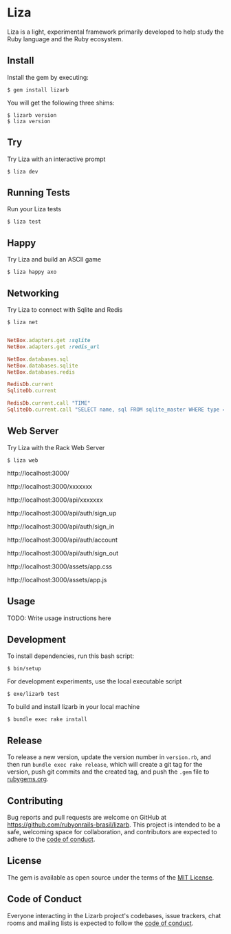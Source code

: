 # Liza

Liza is a light, experimental framework primarily developed to help study the Ruby language and the Ruby ecosystem.

## Install

Install the gem by executing:

    $ gem install lizarb

You will get the following three shims:

    $ lizarb version
    $ liza version

## Try

Try Liza with an interactive prompt

    $ liza dev

## Running Tests

Run your Liza tests

    $ liza test

## Happy

Try Liza and build an ASCII game

    $ liza happy axo

## Networking

Try Liza to connect with Sqlite and Redis

    $ liza net

```ruby

NetBox.adapters.get :sqlite
NetBox.adapters.get :redis_url

NetBox.databases.sql
NetBox.databases.sqlite
NetBox.databases.redis

RedisDb.current
SqliteDb.current

RedisDb.current.call "TIME"
SqliteDb.current.call "SELECT name, sql FROM sqlite_master WHERE type = 'table';"

```

## Web Server

Try Liza with the Rack Web Server

    $ liza web

http://localhost:3000/
  
http://localhost:3000/xxxxxxx
  
http://localhost:3000/api/xxxxxxx
  
http://localhost:3000/api/auth/sign_up
  
http://localhost:3000/api/auth/sign_in
  
http://localhost:3000/api/auth/account
  
http://localhost:3000/api/auth/sign_out
  
http://localhost:3000/assets/app.css
  
http://localhost:3000/assets/app.js

## Usage

TODO: Write usage instructions here

## Development

To install dependencies, run this bash script:

    $ bin/setup

For development experiments, use the local executable script

    $ exe/lizarb test

To build and install lizarb in your local machine

    $ bundle exec rake install

## Release    

To release a new version, update the version number in `version.rb`, and then run `bundle exec rake release`, which will create a git tag for the version, push git commits and the created tag, and push the `.gem` file to [rubygems.org](https://rubygems.org).

## Contributing

Bug reports and pull requests are welcome on GitHub at https://github.com/rubyonrails-brasil/lizarb. This project is intended to be a safe, welcoming space for collaboration, and contributors are expected to adhere to the [code of conduct](https://github.com/rubyonrails-brasil/lizarb/blob/master/CODE_OF_CONDUCT.md).

## License

The gem is available as open source under the terms of the [MIT License](https://opensource.org/licenses/MIT).

## Code of Conduct

Everyone interacting in the Lizarb project's codebases, issue trackers, chat rooms and mailing lists is expected to follow the [code of conduct](https://github.com/rubyonrails-brasil/lizarb/blob/master/CODE_OF_CONDUCT.md).
